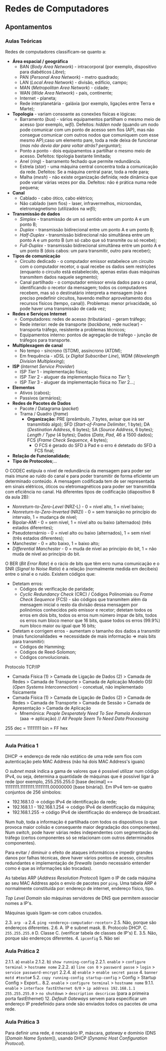 # Redes de Computadores

## Apontamentos

### Aulas Teóricas

Redes de computadores classificam-se quanto a:
* **Área espacial / geográfica**
  *  BAN (_Body Area Network_) - intracorporal (por exemplo, dispositivo para diabéticos _Libre_);
  *  PAN (_Personal Area Network_) - metro quadrado;
  *  LAN (_Local Area Network_) - divisão, edifício, campo;
  *  MAN (_Metropolitan Area Network_) - cidade;
  *  WAN (_Wide Area Network_) - país, continente;
  *  Internet - planeta;
  *  Rede interplanetária - galáxia (por exemplo, ligações entre Terra e Marte);
* **Topologia** - variam consoante as conexões físicas e lógicas:
  * Barramento (_bus_) - vários equipamentos partilham o mesmo meio de acesso (por exemplo, _wifi_). Defeitos: _hidden node_ (quando um nodo pode comunicar com um ponto de acesso sem fios (AP), mas não consegue comunicar com outros nodos que comuniquem com esse mesmo AP);caso um elemento pare, toda a rede deixa de funcionar (*mas não devia dar para voltar atrás? perguntar*);
  * Ponto a ponto - dois equipamentos a partilhar o mesmo meio de acesso. Defeitos: tipologia bastante limitada;
  * Anel (_ring_) - barramento fechado que permite redundância. 
  * Estrela (_star_) - uma máquina central concentra toda a comunicação da rede. Defeitos: Se a máquina central parar, toda a rede para;
  * Malha (_mesh_) - não existe organização definida; rede dinâmica que pode variar várias vezes por dia. Defeitos: não é prática numa rede pequena;
* **Canal**
  * Cablado - cabo ótico, cabo elétrico;
  * Não cablado (sem fios) - laser, infravermelhos, microondas, eletromagnetismo (utilizados na _wifi_);
* **Transmissão de dados**
  * _Simplex_ - transmissão de um só sentido entre um ponto A e um ponto B;
  * _Duplex_ - transmissão bidirecional entre um ponto A e um ponto B;
  * _Half-Duplex_ - transmissão bidirecional não simultânea entre um ponto A e um ponto B (um só cabo que só transmite ou só recebe);
  * _Full-Duplex_ - transmissão bidirecional simultânea entre um ponto A e um ponto B (dois cabos: um para transmitir, outro para receber);
* **Tipos de comunicação**
  * Circuito dedicado - o computador emissor estabelece um circuito com o computador recetor, o qual recebe os dados sem restrições (enquanto o circuito está estabelecido, apenas estas duas máquinas transmitem dados naquele segmento);
  * Canal partilhado - o computador emissor envia dados para o canal, identificando o recetor da mensagem; todos os computadores recebem, mas só o destinatário interpreta a mensagem (não é preciso predefinir circuitos, havendo melhor aproveitamento dos recursos físicos (tempo, canal)). Problemas: menor privacidade, só pode haver uma transmissão de cada vez;
* **Redes e Serviços Internet**
  * Computadores: redes de acesso (tributárias) - geram tráfego;
  * Rede interior: rede de transporte (_backbone_, rede nuclear) - transporta tráfego, resistente a problemas técnicos;
  * Equipamentos interno: pontos de agregação de tráfego - junção de tráfegos para transporte.
* **Multiplexagem de canal**
  * No tempo - síncrono (STDM), assíncrono (ATDM);
  * Em frequência - xDSL (_x Digital Subscriber Line_), WDM (_Wavelength Division Multiplexing_);
* **ISP** (_Internet Service Provider_)
  * ISP _Tier_ 1 - implementação física;
  * ISP _Tier_ 2 - aluguer da implementação física no _Tier_ 1;
  * ISP _Tier_ 3 - aluguer da implementação física no _Tier_ 2...;
* **Elementos**
  * Ativos (cabos);
  * Passivos (armários);
* **Redes de Pacotes de Dados**
  * Pacote / Datagrama (_packet_)
  * Trama / Quadro (_frame_)
    * **Organização:** PRE (preâmbulo, 7 bytes, avisar que irá ser transmitido algo); SFD (_Start-of-Frame Delimiter_, 1 byte); DA (_Destination Address_, 6 bytes); SA (_Source Address_, 6 bytes); _Length / Type_ (4 bytes); Dados (_Data_, _Pad_, 46 a 1500 dados); FCS (_Frame Check Sequence_, 4 bytes);
      * O FCS é gerado do SFD à Pad e o erro é detetado do SFD à FCS final;
* **Relação de Funcionalidade**;
* **Tipo de Protocolos**;...

O CODEC estipula o nível de redundância da mensagem para poder ser mais imune ao ruído do canal e para poder transmitir de forma eficiente um determinado conteúdo. A mensagem codificada tem de ser representada em sinais elétricos, óticos ou eletromagnéticos para poder ser transmitida com eficiência no canal. Há diferentes tipos de codificação (diapositivo 8 da aula 2B):
* _Nonreturn-to-Zero-Level_ (NRZ-L) - 0 = nível alto, 1 = nível baixo;
* _Nonreturn-to-Zero-Inverted_ (NRZI) - 0 = sem transição no princípio do intervalo, 1 = mudança de nível;
* Bipolar-AMI - 0 = sem nível, 1 = nível alto ou baixo (alternados) (três estados diferentes);
* Pseudoternárnio - 0 = nível alto ou baixo (alternados), 1 = sem nível (três estados diferentes);
* Manchester - 0 = alto baixo, 1 = baixo alto;
* _Differential Manchester_ - 0 = muda de nível ao princípio do bit, 1 = não muda de nível ao princípio do bit.

O BER (_Bit Error Rate_) é o rácio de bits que têm erro numa comunicação e o SNR (_Signal to Noise Ratio_) é a relação (normalmente medida em decibeis) entre o sinal e o ruído. Existem códigos que:
* Detetam erros:
  * Códigos de verificação de paridade;
  * _Cyclic Redundancy Check_ (CRC) / Códigos Polinomiais ou _Frame Check Sequence_ (FCS) - são códigos que transmitem além da mensagem inicial o resto da divisão dessa mensagem por polinómios conhecidos pelo emissor e recetor; detetam todos os erros em dois bits, todos os erros num número ímpar de bits, todos os erros num bloco menor que 16 bits, quase todos os erros (99.9%) num bloco maior ou igual que 16 bits;
* Detetam e corrigem erros - aumentam o tamanho dos dados a transmitir (mais funcionalidades => necessidade de mais informação => mais bits para transmitir):
  * Códigos de Hamming;
  * Códigos de Reed-Solomon;
  * Códigos convolucionais.

Protocolo TCP/IP 
* Camada Física (1) > Camada de Ligação de Dados (2) > Camada de Redes > Camada de Transporte > Camada de Aplicação
Modelo OSI (_Open Systems Interconnection_) - concetual, não implementado fisicamente
* Camada Física (1) > Camada de Ligação de Dados (2) > Camada de Redes > Camada de Transporte > Camada de Sessão > Camada de Apresentação > Camada de Aplicação
  * Mnemónica: _People Desperately Need To See Pamela Anderson_ (aaa -> aplicação) // _All People Seem To Need Data Processing_

255 dec = 11111111 bin = FF hex

---

### Aula Prática 1

DHCP -> endereço de rede não estático de uma rede sem fios com autenticação pelo MAC Address (não há dois MAC Address's iguais)

O _subnet mask_ indica a gama de valores que é possível utilizar num código IPv4, ou seja, determina a quantidade de máquinas que é possível ligar à rede (por exemplo, 255.255.255.0 [base decimal] == 11111111.11111111.11111111.00000000 [base binária]). Em IPv4 tem-se quatro conjuntos de 256 símbolos:
* 192.168.1.0                 -> código IPv4 de identificação da rede;
* 192.168.1.1 - 192.168.1.254 -> código IPv4 de identificação da máquina;
* 192.168.1.255               -> código IPv4 de identificação do endereço de broadcast.

Num _hub_, toda a informação é partilhada com todos os dispositivos (o que provoca maior colisão e consequente maior degradação dos componentes). Num _switch_, pode haver várias redes independentes com segmentação de tráfego (certos componentes só se relacionam com outros determinados componentes).

Para evitar / diminuir o efeito de ataques informáticos e impedir grandes danos por falhas técnicas, deve haver vários pontos de acesso, circuitos redundantes e implementação de _firewalls_ (sendo necessário entender como é que as informações são trocadas).

As tabelas ARP (_Address Resolution Protocol_) ligam o IP de cada máquina ao seu MAC Address após o envio de pacotes por `ping`. Uma tabela ARP é normalmente constituída por: endereço de internet, endereço físico, tipo.

_Top Level Domain_ são máquinas servidores de DNS que permitem associar nomes a IP's.

Máquinas iguais ligam-se com cabos cruzados.

2.3. `arp -a`
2.4. `ping <endereço-computador-recetor>`
2.5. Não, porque são endereços diferentes.
2.6. A. IP e subnet mask.
     B. Protocolo DHCP.
     C. `255.255.255.0`
     D. Classe C. (verificar tabela de classes de IP's)
     E.
3.5. Não, porque são endereços diferentes.
4. `ipconfig`
5. Não sei

### Aula Prática 2

2.1.1. a) `enable`
2.1.2. b) `show running-config`
2.2.1. `enable` > `configure terminal` > `hostname nome`
2.2.2. a) `line con 0` > `password passe` > `login` > `service password-encrypt`
2.2.4. a) `enable` > `enable secret passe`
4. `banner motd #texto#`
5.2. `copy running-config startup-config` > Config > Startup Config > Export...
8.2. `enable` > `configure terminal` > `hostname nome`
9.1.1. `enable` > `interface fastEthernet 0/0` > `ip address 192.168.1.1 255.255.255.0` > `no shutdown` > `description descricao`
(para a primeira porta fastEthernet)
12.  _Default Gateways_ servem para especificar um endereço IP predefinido para onde são enviados todos os pacotes de uma rede.

### Aula Prática 3

Para definir uma rede, é necessário IP, máscara, _gateway_ e domínio (DNS [_Domain Name System_]), usando DHCP (_Dynamic Host Configuration Protocol_).
